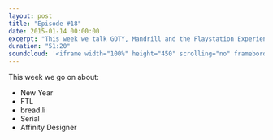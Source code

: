 ```yaml
---
layout: post
title: "Episode #18"
date: 2015-01-14 00:00:00
excerpt: "This week we talk GOTY, Mandrill and the Playstation Experience"
duration: "51:20"
soundcloud: '<iframe width="100%" height="450" scrolling="no" frameborder="no" src="https://w.soundcloud.com/player/?url=https%3A//api.soundcloud.com/tracks/186864886&amp;auto_play=false&amp;hide_related=false&amp;show_comments=true&amp;show_user=true&amp;show_reposts=false&amp;visual=true"></iframe>'
---
```


This week we go on about:

- New Year
- FTL
- bread.li
- Serial
- Affinity Designer
